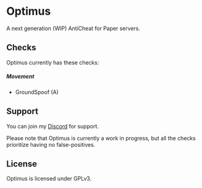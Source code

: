 # Optimus
A next generation (WIP) AntiCheat for Paper servers.

## Checks
Optimus currently has these checks:

##### Movement
- GroundSpoof (A)

## Support
You can join my [Discord](http://discord.gg/qJ2k4Bbcd7) for support. 

Please note that Optimus is currently a work in progress, but all the checks prioritize having no false-positives.

## License
Optimus is licensed under GPLv3.
